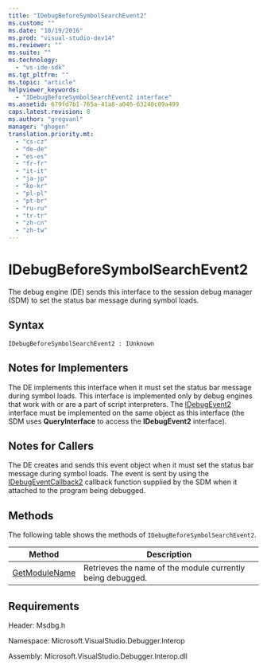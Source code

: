 ```yaml
---
title: "IDebugBeforeSymbolSearchEvent2"
ms.custom: ""
ms.date: "10/19/2016"
ms.prod: "visual-studio-dev14"
ms.reviewer: ""
ms.suite: ""
ms.technology: 
  - "vs-ide-sdk"
ms.tgt_pltfrm: ""
ms.topic: "article"
helpviewer_keywords: 
  - "IDebugBeforeSymbolSearchEvent2 interface"
ms.assetid: 679fd7b1-765a-41a8-a046-63240c09a499
caps.latest.revision: 8
ms.author: "gregvanl"
manager: "ghogen"
translation.priority.mt: 
  - "cs-cz"
  - "de-de"
  - "es-es"
  - "fr-fr"
  - "it-it"
  - "ja-jp"
  - "ko-kr"
  - "pl-pl"
  - "pt-br"
  - "ru-ru"
  - "tr-tr"
  - "zh-cn"
  - "zh-tw"
---
```

# IDebugBeforeSymbolSearchEvent2
The debug engine (DE) sends this interface to the session debug manager (SDM) to set the status bar message during symbol loads.  
  
## Syntax  
  
```  
IDebugBeforeSymbolSearchEvent2 : IUnknown  
```  
  
## Notes for Implementers  
 The DE implements this interface when it must set the status bar message during symbol loads. This interface is implemented only by debug engines that work with or are a part of script interpreters. The [IDebugEvent2](../extensibility-debugger-reference/idebugevent2.md) interface must be implemented on the same object as this interface (the SDM uses **QueryInterface** to access the **IDebugEvent2** interface).  
  
## Notes for Callers  
 The DE creates and sends this event object when it must set the status bar message during symbol loads. The event is sent by using the [IDebugEventCallback2](../extensibility-debugger-reference/idebugeventcallback2.md) callback function supplied by the SDM when it attached to the program being debugged.  
  
## Methods  
 The following table shows the methods of `IDebugBeforeSymbolSearchEvent2`.  
  
|Method|Description|  
|------------|-----------------|  
|[GetModuleName](../extensibility-debugger-reference/idebugbeforesymbolsearchevent2--getmodulename.md)|Retrieves the name of the module currently being debugged.|  
  
## Requirements  
 Header: Msdbg.h  
  
 Namespace: Microsoft.VisualStudio.Debugger.Interop  
  
 Assembly: Microsoft.VisualStudio.Debugger.Interop.dll